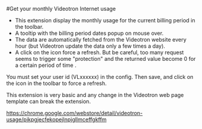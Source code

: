 #Get your monthly Videotron Internet usage

* This extension display the monthly usage for the current billing period in the toolbar. 
* A tooltip with the billing period dates popup on mouse over. 
* The data are automatically fetched from the Videotron website every hour (but Videotron update the data only a few times a day). 
* A click on the icon force a refresh. But be careful, too many request seems to trigger some "protection" and the returned value become 0 for a certain period of time .

You must set your user id (VLxxxxxx) in the config. Then save, and click on the icon in the toolbar to force a refresh.

This extension is very basic and any change in the Videotron web page template can break the extension.

https://chrome.google.com/webstore/detail/videotron-usage/pikpgjecfekopejlnpjgllmceffgkffm